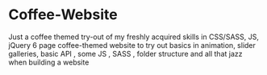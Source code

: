 # Coffee-Website
Just a coffee themed try-out of my freshly acquired skills in CSS/SASS, JS, jQuery 
6 page coffee-themed website to try out basics in animation, slider galleries, basic API , some JS , SASS , folder structure 
and all that jazz when building a website
